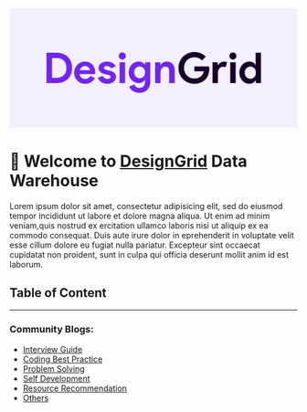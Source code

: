 ![image](community/assets/images/logo512.png)

# 👋 Welcome to [**DesignGrid**](http://localhost:3000) Data Warehouse

Lorem ipsum dolor sit amet, consectetur adipisicing elit, sed do eiusmod tempor incididunt ut labore et dolore magna aliqua. Ut enim ad minim veniam,quis nostrud ex ercitation ullamco laboris nisi ut aliquip ex ea commodo consequat. Duis aute irure dolor in eprehenderit in voluptate velit esse cillum dolore eu fugiat nulla pariatur. Excepteur sint occaecat cupidatat non proident, sunt in culpa qui officia deserunt mollit anim id est laborum.

## Table of Content

---

### Community Blogs:

- [Interview Guide]()
- [Coding Best Practice]()
- [Problem Solving]()
- [Self Development]()
- [Resource Recommendation]()
- [Others]()
